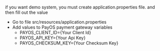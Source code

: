 if you want demo system, you must create application.properties file. and then fill out the value
- Go to file src/resources/application.properties
- Add values to PayOS payment gateway variables
  - PAYOS_CLIENT_ID={Your Client Id}
  - PAYOS_API_KEY={Your Api Key}
  - PAYOS_CHECKSUM_KEY={Your Checksum Key}
